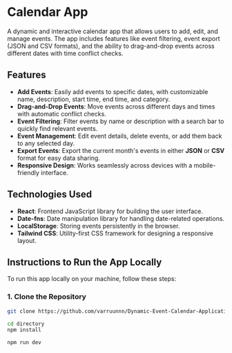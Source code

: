 # Calendar App

A dynamic and interactive calendar app that allows users to add, edit, and manage events. The app includes features like event filtering, event export (JSON and CSV formats), and the ability to drag-and-drop events across different dates with time conflict checks.

## Features

- **Add Events**: Easily add events to specific dates, with customizable name, description, start time, end time, and category.
- **Drag-and-Drop Events**: Move events across different days and times with automatic conflict checks.
- **Event Filtering**: Filter events by name or description with a search bar to quickly find relevant events.
- **Event Management**: Edit event details, delete events, or add them back to any selected day.
- **Export Events**: Export the current month's events in either **JSON** or **CSV** format for easy data sharing.
- **Responsive Design**: Works seamlessly across devices with a mobile-friendly interface.

## Technologies Used

- **React**: Frontend JavaScript library for building the user interface.
- **Date-fns**: Date manipulation library for handling date-related operations.
- **LocalStorage**: Storing events persistently in the browser.
- **Tailwind CSS**: Utility-first CSS framework for designing a responsive layout.

## Instructions to Run the App Locally

To run this app locally on your machine, follow these steps:

### 1. Clone the Repository

```bash
git clone https://github.com/varruunnn/Dynamic-Event-Calendar-Application.git

cd directory
npm install

npm run dev




